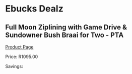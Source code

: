 
# Ebucks Dealz
## Full Moon Ziplining with Game Drive & Sundowner Bush Braai for Two - PTA
[Product Page](https://www.ebucks.com/web/shop/productSelected.do?prodId=515231724&catId=322194367)

Price: R1095.00

Savings: 


	